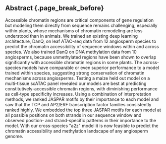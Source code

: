 ## Abstract {.page_break_before}

Accessible chromatin regions are critical components of gene regulation but modeling them directly from sequence remains challenging, especially within plants, whose mechanisms of chromatin remodeling are less understood than in animals.
We trained an existing deep learning architecture, DanQ, on leaf ATAC-seq data from 12 angiosperm species to predict the chromatin accessibility of sequence windows within and across species.
We also trained DanQ on DNA methylation data from 10 angiosperms, because unmethylated regions have been shown to overlap significantly with accessible chromatin regions in some plants.
The across-species models have comparable or even superior performance to a model trained within species, suggesting strong conservation of chromatin mechanisms across angiosperms.
Testing a maize held out model on a multi-tissue scATAC panel revealed our models are best at predicting constitutively-accessible chromatin regions, with diminishing performance as cell-type specificity increases.
Using a combination of interpretation methods, we ranked JASPAR motifs by their importance to each model and saw that the TCP and AP2/ERF transcription factor families consistently ranked highly.
We embedded the top three JASPAR motifs for each model at all possible positions on both strands in our sequence window and observed position- and strand-specific patterns in their importance to the model.
With our cross-species "a2z" model it is now feasible to predict the chromatin accessibility and methylation landscape of any angiosperm genome.
